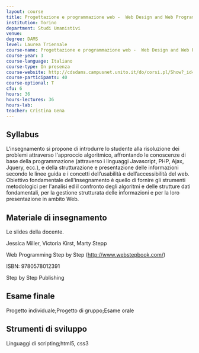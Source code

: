 ```yaml
---
layout: course
title: Progettazione e programmazione web -  Web Design and Web Programming
institution: Torino
department: Studi Umanistivi
venue: 
degree: DAMS
level: Laurea Triennale
course-name: Progettazione e programmazione web -  Web Design and Web Programming
course-year: 3
course-language: Italiano
course-type: In presenza
course-website: http://cdsdams.campusnet.unito.it/do/corsi.pl/Show?_id=gtqo
course-participants: 40
course-optional: T
cfu: 6
hours: 36
hours-lectures: 36
hours-lab: 
teacher: Cristina Gena
---
```



## Syllabus 
L'insegnamento si propone di introdurre lo studente alla risoluzione dei problemi attraverso l'approccio algoritmico, affrontando le conoscenze di base della programmazione (attraverso i linguaggi Javascript, PHP, Ajax, Jquery, ecc.),  e della strutturazione e presentazione  delle informazioni secondo le linee guida e i concetti dell’usabilità e dell’accessibilità del web. Obiettivo fondamentale dell'insegnamento  è quello di fornire gli strumenti metodologici per  l'analisi ed il confronto degli algoritmi e delle strutture dati fondamentali,  per la gestione strutturata delle informazioni e per la loro presentazione in ambito Web. 

## Materiale di insegnamento 
Le slides della docente. 

Jessica Miller, Victoria Kirst, Marty Stepp

Web Programming Step by Step (http://www.webstepbook.com/)

ISBN: 9780578012391

Step by Step Publishing 



## Esame finale 
Progetto individuale;Progetto di gruppo;Esame orale

## Strumenti di sviluppo 
Linguaggi di scripting;html5, css3
